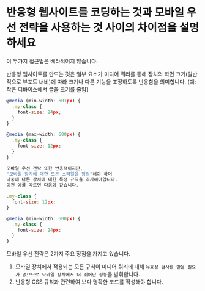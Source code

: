 # 반응형 웹사이트를 코딩하는 것과 모바일 우선 전략을 사용하는 것 사이의 차이점을 설명하세요 #

이 두가지 접근법은 배타적이지 않습니다.

반응형 웹사이트를 만드는 것은 일부 요소가 미디어 쿼리를 통해 장치의 화면 크기(일반적으로 뷰포트 너비)에 따라 크기나 다른 기능을 조정하도록 반응함을 의미합니다. (예: 작은 디바이스에서 글꼴 크기를 줄임)

```javascript
@media (min-width: 601px) {
  .my-class {
    font-size: 24px;
  }
}

@media (max-width: 600px) {
  .my-class {
    font-size: 12px;
  }
}

모바일 우선 전략 또한 반응적이지만, 
"모바일 장치에 대한 모든 스타일을 정의"해야 하며 
나중에 다른 장치에 대한 특정 규칙을 추가해야합니다. 
이전 예를 따르면 다음과 같습니다.

.my-class {
  font-size: 12px;
}

@media (min-width: 600px) {
  .my-class {
    font-size: 24px;
  }
}
```

모바일 우선 전략은 2가지 주요 장점을 가지고 있습니다.

1. 모바일 장치에서 적용되는 모든 규칙이 미디어 쿼리에 대해 `유효성 검사를 받을 필요가 없으므로 모바일 장치에서 더 뛰어난 성능`을 발휘합니다.
2. 반응형 CSS 규칙과 관련하여 보다 명확한 코드를 작성해야 합니다.  
